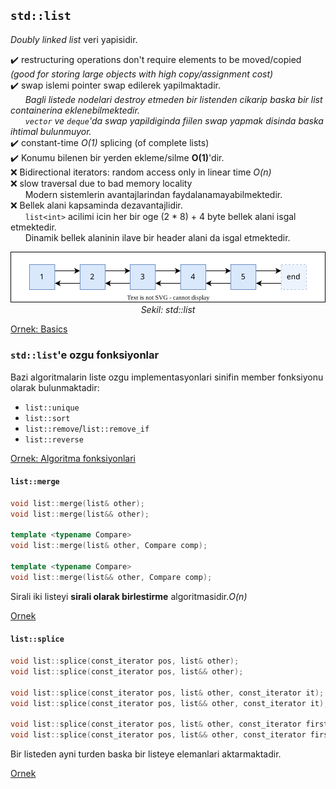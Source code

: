## `std::list`

*Doubly linked list* veri yapisidir.

:heavy_check_mark: restructuring operations don't require elements to be moved/copied *(good for storing large objects with high copy/assignment cost)*  
:heavy_check_mark: swap islemi pointer swap edilerek yapilmaktadir.  
&nbsp;&nbsp;&nbsp;&nbsp;&nbsp; *Bagli listede nodelari destroy etmeden bir listenden cikarip baska bir list containerina eklenebilmektedir.*  
&nbsp;&nbsp;&nbsp;&nbsp;&nbsp; *`vector` ve `deque`'da swap yapildiginda fiilen swap yapmak disinda baska ihtimal bulunmuyor.*  
:heavy_check_mark: constant-time *O(1)* splicing (of complete lists)  
:heavy_check_mark: Konumu bilenen bir yerden ekleme/silme **O(1)**'dir.  
:x: Bidirectional iterators: random access only in linear time *O(n)*  
:x: slow traversal due to bad memory locality  
&nbsp;&nbsp;&nbsp;&nbsp;&nbsp; Modern sistemlerin avantajlarindan faydalanamayabilmektedir.  
:x: Bellek alani kapsaminda dezavantajlidir.  
&nbsp;&nbsp;&nbsp;&nbsp;&nbsp; `list<int>` acilimi icin her bir oge (2 * 8) + 4 byte bellek alani isgal etmektedir.  
&nbsp;&nbsp;&nbsp;&nbsp;&nbsp; Dinamik bellek alaninin ilave bir header alani da isgal etmektedir.  

<p align="center">
  <img src="res/src/../img/list_simple.drawio.svg" width=""/><br/>
  <i>Sekil: std::list</i>
</p>

<!-- TODO: list interface'i tamamla -->
<!-- Container ortak interfacei -->
<!-- Sequence Container ortak interfacei -->
[Ornek: Basics](res/src/list01.cpp)

### `std::list`'e ozgu fonksiyonlar
Bazi algoritmalarin liste ozgu implementasyonlari sinifin member fonksiyonu olarak bulunmaktadir:
* `list::unique`
* `list::sort`
* `list::remove`/`list::remove_if`
* `list::reverse`

[Ornek: Algoritma fonksiyonlari](res/src/list02.cpp)

#### `list::merge`
```C++
void list::merge(list& other);
void list::merge(list&& other);

template <typename Compare>
void list::merge(list& other, Compare comp);

template <typename Compare>
void list::merge(list&& other, Compare comp);
```
Sirali iki listeyi **sirali olarak birlestirme** algoritmasidir.*O(n)*  

[Ornek](res/src/list03.cpp)  

#### `list::splice`
```C++
void list::splice(const_iterator pos, list& other);
void list::splice(const_iterator pos, list&& other);

void list::splice(const_iterator pos, list& other, const_iterator it);
void list::splice(const_iterator pos, list&& other, const_iterator it);

void list::splice(const_iterator pos, list& other, const_iterator first, const_iterator last);
void list::splice(const_iterator pos, list&& other, const_iterator first, const_iterator last);
```
Bir listeden ayni turden baska bir listeye elemanlari aktarmaktadir.

[Ornek](res/src/list04.cpp)  
